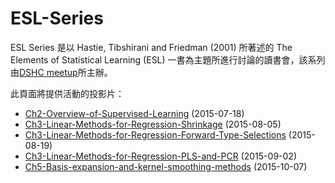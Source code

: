﻿# ESL-Series
ESL Series 是以 Hastie, Tibshirani and Friedman (2001) 所著述的 The Elements of Statistical Learning (ESL) 一書為主題所進行討論的讀書會，該系列由[DSHC meetup](https://www.facebook.com/DataScienceHC)所主辦。

此頁面將提供活動的投影片：


- [Ch2-Overview-of-Supervised-Learning](https://github.com/DataScienceHC/ESL-Series/blob/master/Ch2-Overview-of-Supervised-Learning.pdf) (2015-07-18)
- [Ch3-Linear-Methods-for-Regression-Shrinkage](https://github.com/DataScienceHC/ESL-Series/blob/master/Ch3-Linear-Methods-for-Regression-Shrinkage.pdf) (2015-08-05)
- [Ch3-Linear-Methods-for-Regression-Forward-Type-Selections](https://github.com/DataScienceHC/ESL-Series/blob/master/Ch3-Linear-Methods-for-Regression-Foreward-Type-Selections.pdf) (2015-08-19)
- [Ch3-Linear-Methods-for-Regression-PLS-and-PCR](https://github.com/DataScienceHC/ESL-Series/blob/master/Ch3-Linear-Methods-for-Regression-PLS-and-PCR.pdf) (2015-09-02)
- [Ch5-Basis-expansion-and-kernel-smoothing-methods](https://github.com/DataScienceHC/ESL-Series/blob/master/Ch5-Basis-expansion-and-kernel-smoothing-methods.pdf) (2015-10-07)



